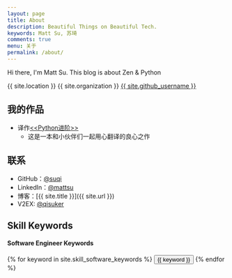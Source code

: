 ```yaml
---
layout: page
title: About
description: Beautiful Things on Beautiful Tech.
keywords: Matt Su, 苏琦
comments: true
menu: 关于
permalink: /about/
---
```


Hi there, I'm Matt Su.
This blog is about Zen & Python

<div class="collection-info">
    <span class="meta-info mobile-hidden">
        <span class="octicon octicon-location"></span>
        {{ site.location }}
    </span>
    <span class="meta-info">
        <span class="octicon octicon-organization"></span>
        {{ site.organization }}
    </span>
     <span class="meta-info">
        <span class="octicon octicon-mark-github"></span>
        <a href="https://github.com/{{ site.github_username }}" target="_blank">{{ site.github_username }}</a>
    </span>
</div>

## 我的作品
- 译作[<<Python进阶>>](http://interpy.eastlakeside.com/)
	- 这是一本和小伙伴们一起用心翻译的良心之作

## 联系

* GitHub：[@suqi](https://github.com/suqi)
* LinkedIn：[@mattsu](https://www.linkedin.com/in/mattsu)
* 博客：[{{ site.title }}]({{ site.url }})
* V2EX: [@qisuker](https://www.v2ex.com/member/qisuker)

## Skill Keywords

#### Software Engineer Keywords
<div class="btn-inline">
    {% for keyword in site.skill_software_keywords %}
    <button class="btn btn-outline" type="button">{{ keyword }}</button>
    {% endfor %}
</div>
